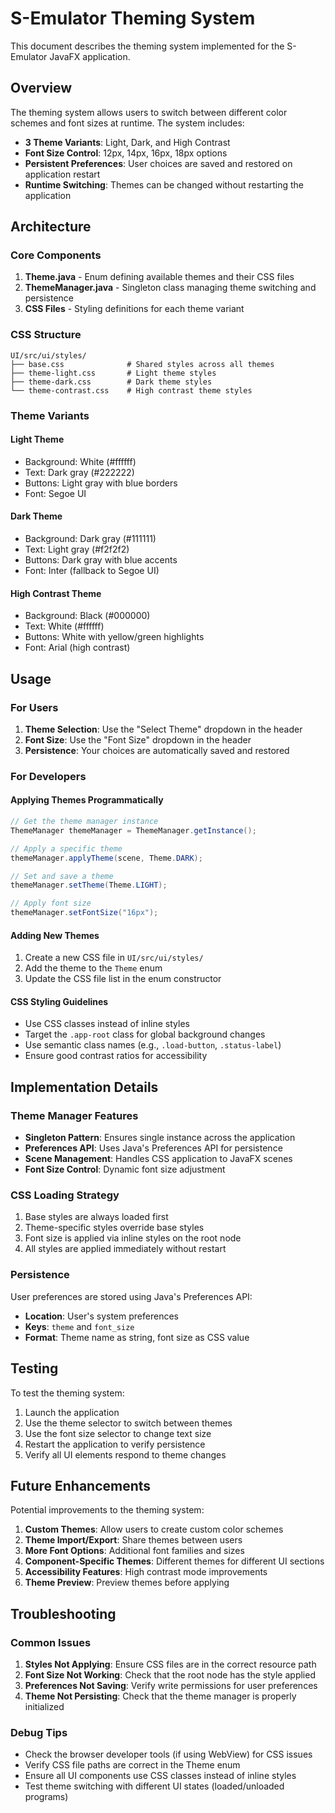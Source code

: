 # S-Emulator Theming System

This document describes the theming system implemented for the S-Emulator JavaFX application.

## Overview

The theming system allows users to switch between different color schemes and font sizes at runtime. The system includes:

- **3 Theme Variants**: Light, Dark, and High Contrast
- **Font Size Control**: 12px, 14px, 16px, 18px options
- **Persistent Preferences**: User choices are saved and restored on application restart
- **Runtime Switching**: Themes can be changed without restarting the application

## Architecture

### Core Components

1. **Theme.java** - Enum defining available themes and their CSS files
2. **ThemeManager.java** - Singleton class managing theme switching and persistence
3. **CSS Files** - Styling definitions for each theme variant

### CSS Structure

```
UI/src/ui/styles/
├── base.css              # Shared styles across all themes
├── theme-light.css       # Light theme styles
├── theme-dark.css        # Dark theme styles
└── theme-contrast.css    # High contrast theme styles
```

### Theme Variants

#### Light Theme

- Background: White (#ffffff)
- Text: Dark gray (#222222)
- Buttons: Light gray with blue borders
- Font: Segoe UI

#### Dark Theme

- Background: Dark gray (#111111)
- Text: Light gray (#f2f2f2)
- Buttons: Dark gray with blue accents
- Font: Inter (fallback to Segoe UI)

#### High Contrast Theme

- Background: Black (#000000)
- Text: White (#ffffff)
- Buttons: White with yellow/green highlights
- Font: Arial (high contrast)

## Usage

### For Users

1. **Theme Selection**: Use the "Select Theme" dropdown in the header
2. **Font Size**: Use the "Font Size" dropdown in the header
3. **Persistence**: Your choices are automatically saved and restored

### For Developers

#### Applying Themes Programmatically

```java
// Get the theme manager instance
ThemeManager themeManager = ThemeManager.getInstance();

// Apply a specific theme
themeManager.applyTheme(scene, Theme.DARK);

// Set and save a theme
themeManager.setTheme(Theme.LIGHT);

// Apply font size
themeManager.setFontSize("16px");
```

#### Adding New Themes

1. Create a new CSS file in `UI/src/ui/styles/`
2. Add the theme to the `Theme` enum
3. Update the CSS file list in the enum constructor

#### CSS Styling Guidelines

- Use CSS classes instead of inline styles
- Target the `.app-root` class for global background changes
- Use semantic class names (e.g., `.load-button`, `.status-label`)
- Ensure good contrast ratios for accessibility

## Implementation Details

### Theme Manager Features

- **Singleton Pattern**: Ensures single instance across the application
- **Preferences API**: Uses Java's Preferences API for persistence
- **Scene Management**: Handles CSS application to JavaFX scenes
- **Font Size Control**: Dynamic font size adjustment

### CSS Loading Strategy

1. Base styles are always loaded first
2. Theme-specific styles override base styles
3. Font size is applied via inline styles on the root node
4. All styles are applied immediately without restart

### Persistence

User preferences are stored using Java's Preferences API:

- **Location**: User's system preferences
- **Keys**: `theme` and `font_size`
- **Format**: Theme name as string, font size as CSS value

## Testing

To test the theming system:

1. Launch the application
2. Use the theme selector to switch between themes
3. Use the font size selector to change text size
4. Restart the application to verify persistence
5. Verify all UI elements respond to theme changes

## Future Enhancements

Potential improvements to the theming system:

1. **Custom Themes**: Allow users to create custom color schemes
2. **Theme Import/Export**: Share themes between users
3. **More Font Options**: Additional font families and sizes
4. **Component-Specific Themes**: Different themes for different UI sections
5. **Accessibility Features**: High contrast mode improvements
6. **Theme Preview**: Preview themes before applying

## Troubleshooting

### Common Issues

1. **Styles Not Applying**: Ensure CSS files are in the correct resource path
2. **Font Size Not Working**: Check that the root node has the style applied
3. **Preferences Not Saving**: Verify write permissions for user preferences
4. **Theme Not Persisting**: Check that the theme manager is properly initialized

### Debug Tips

- Check the browser developer tools (if using WebView) for CSS issues
- Verify CSS file paths are correct in the Theme enum
- Ensure all UI components use CSS classes instead of inline styles
- Test theme switching with different UI states (loaded/unloaded programs)
